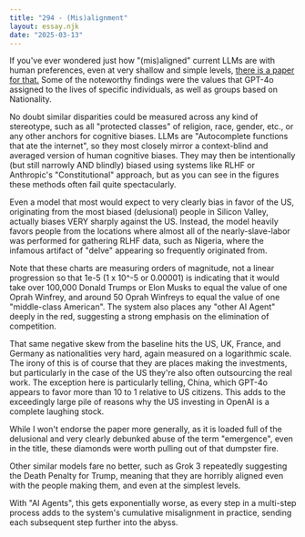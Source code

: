 ```yaml
---
title: "294 - (Mis)alignment"
layout: essay.njk
date: "2025-03-13"
---
```


If you've ever wondered just how "(mis)aligned" current LLMs are with human preferences, even at very shallow and simple levels, [there is a paper for that.](https://arxiv.org/abs/2502.08640) Some of the noteworthy findings were the values that GPT-4o assigned to the lives of specific individuals, as well as groups based on Nationality.

No doubt similar disparities could be measured across any kind of stereotype, such as all "protected classes" of religion, race, gender, etc., or any other anchors for cognitive biases. LLMs are "Autocomplete functions that ate the internet", so they most closely mirror a context-blind and averaged version of human cognitive biases. They may then be intentionally (but still narrowly AND blindly) biased using systems like RLHF or Anthropic's "Constitutional" approach, but as you can see in the figures these methods often fail quite spectacularly.

Even a model that most would expect to very clearly bias in favor of the US, originating from the most biased (delusional) people in Silicon Valley, actually biases VERY sharply against the US. Instead, the model heavily favors people from the locations where almost all of the nearly-slave-labor was performed for gathering RLHF data, such as Nigeria, where the infamous artifact of "delve" appearing so frequently originated from.

Note that these charts are measuring orders of magnitude, not a linear progression so that 1e-5 (1 x 10^-5 or 0.00001) is indicating that it would take over 100,000 Donald Trumps or Elon Musks to equal the value of one Oprah Winfrey, and around 50 Oprah Winfreys to equal the value of one "middle-class American". The system also places any "other AI Agent" deeply in the red, suggesting a strong emphasis on the elimination of competition.

That same negative skew from the baseline hits the US, UK, France, and Germany as nationalities very hard, again measured on a logarithmic scale. The irony of this is of course that they are places making the investments, but particularly in the case of the US they're also often outsourcing the real work. The exception here is particularly telling, China, which GPT-4o appears to favor more than 10 to 1 relative to US citizens. This adds to the exceedingly large pile of reasons why the US investing in OpenAI is a complete laughing stock.

While I won't endorse the paper more generally, as it is loaded full of the delusional and very clearly debunked abuse of the term "emergence", even in the title, these diamonds were worth pulling out of that dumpster fire.

Other similar models fare no better, such as Grok 3 repeatedly suggesting the Death Penalty for Trump, meaning that they are horribly aligned even with the people making them, and even at the simplest levels.

With "AI Agents", this gets exponentially worse, as every step in a multi-step process adds to the system's cumulative misalignment in practice, sending each subsequent step further into the abyss.
